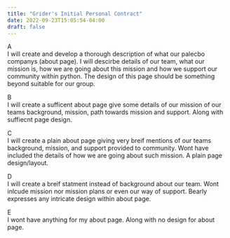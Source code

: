 ```yaml
---
title: "Grider's Initial Personal Contract"
date: 2022-09-23T15:05:54-04:00
draft: false
---
```

<p>
A <br/>
I will create and develop a thorough description of what our palecbo companys (about page). I will descirbe details of our team, what our mission is, how we are going about this mission and how we support our community within python. The design of this page should be something beyond suitable for our group.


B <br/>
I will create a sufficent about page give some details  of our mission of our teams background, mission, path towards mission and support. Along with suffiecnt page design. 

C <br/>
I will create a plain about page giving very breif mentions of our teams background, mission, and support provided to community. Wont have included the details of how we are going about such mission. A plain page design/layout. 

D <br/> 
I will create a breif statment instead of background about our team. Wont inlcude mission nor mission plans or even our way of support. Bearly expresses any intricate design within about page.

E <br/>
I wont have anything for my about page. Along with no design for about page.
</p> 